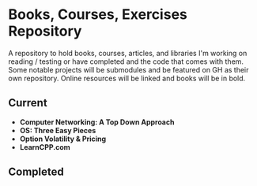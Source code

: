 # Books, Courses, Exercises Repository

A repository to hold books, courses, articles, and libraries I'm working on reading / testing or have completed and the code that comes with them. Some notable projects will be submodules and be featured on GH as their own repository. Online resources will be linked and books will be in bold.

## Current

- **Computer Networking: A Top Down Approach**
- **OS: Three Easy Pieces**
- **Option Volatility & Pricing**
- **LearnCPP.com**

## Completed
